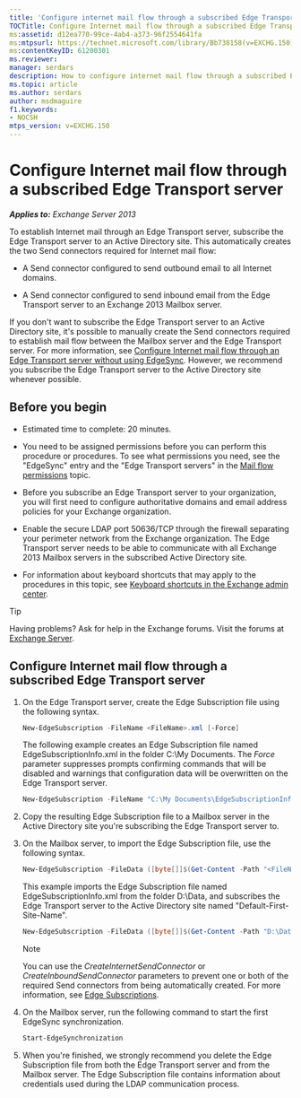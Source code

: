 ```yaml
---
title: 'Configure internet mail flow through a subscribed Edge Transport server'
TOCTitle: Configure Internet mail flow through a subscribed Edge Transport server
ms:assetid: d12ea770-99ce-4ab4-a373-96f2554641fa
ms:mtpsurl: https://technet.microsoft.com/library/Bb738158(v=EXCHG.150)
ms:contentKeyID: 61200301
ms.reviewer: 
manager: serdars
description: How to configure internet mail flow through a subscribed Edge Transport server in Exchange
ms.topic: article
ms.author: serdars
author: msdmaguire
f1.keywords:
- NOCSH
mtps_version: v=EXCHG.150
---
```


# Configure Internet mail flow through a subscribed Edge Transport server

_**Applies to:** Exchange Server 2013_

To establish Internet mail through an Edge Transport server, subscribe the Edge Transport server to an Active Directory site. This automatically creates the two Send connectors required for Internet mail flow:

  - A Send connector configured to send outbound email to all Internet domains.

  - A Send connector configured to send inbound email from the Edge Transport server to an Exchange 2013 Mailbox server.

If you don't want to subscribe the Edge Transport server to an Active Directory site, it's possible to manually create the Send connectors required to establish mail flow between the Mailbox server and the Edge Transport server. For more information, see [Configure Internet mail flow through an Edge Transport server without using EdgeSync](configure-internet-mail-flow-through-an-edge-transport-server-without-using-edgesync-exchange-2013-help.md). However, we recommend you subscribe the Edge Transport server to the Active Directory site whenever possible.

## Before you begin

  - Estimated time to complete: 20 minutes.

  - You need to be assigned permissions before you can perform this procedure or procedures. To see what permissions you need, see the "EdgeSync" entry and the "Edge Transport servers" in the [Mail flow permissions](mail-flow-permissions-exchange-2013-help.md) topic.

  - Before you subscribe an Edge Transport server to your organization, you will first need to configure authoritative domains and email address policies for your Exchange organization.

  - Enable the secure LDAP port 50636/TCP through the firewall separating your perimeter network from the Exchange organization. The Edge Transport server needs to be able to communicate with all Exchange 2013 Mailbox servers in the subscribed Active Directory site.

  - For information about keyboard shortcuts that may apply to the procedures in this topic, see [Keyboard shortcuts in the Exchange admin center](keyboard-shortcuts-in-the-exchange-admin-center-2013-help.md).

> [!TIP]
> Having problems? Ask for help in the Exchange forums. Visit the forums at [Exchange Server](https://social.technet.microsoft.com/forums/office/home?category=exchangeserver).

## Configure Internet mail flow through a subscribed Edge Transport server

1. On the Edge Transport server, create the Edge Subscription file using the following syntax.

    ```powershell
    New-EdgeSubscription -FileName <FileName>.xml [-Force]
    ```

    The following example creates an Edge Subscription file named EdgeSubscriptionInfo.xml in the folder C:\\My Documents. The *Force* parameter suppresses prompts confirming commands that will be disabled and warnings that configuration data will be overwritten on the Edge Transport server.

    ```powershell
    New-EdgeSubscription -FileName "C:\My Documents\EdgeSubscriptionInfo.xml" -Force
    ```

2. Copy the resulting Edge Subscription file to a Mailbox server in the Active Directory site you're subscribing the Edge Transport server to.

3. On the Mailbox server, to import the Edge Subscription file, use the following syntax.

    ```powershell
    New-EdgeSubscription -FileData ([byte[]]$(Get-Content -Path "<FileName>.xml" -Encoding Byte -ReadCount 0)) -Site <SiteName>
    ```

    This example imports the Edge Subscription file named EdgeSubscriptionInfo.xml from the folder D:\\Data, and subscribes the Edge Transport server to the Active Directory site named "Default-First-Site-Name".

    ```powershell
    New-EdgeSubscription -FileData ([byte[]]$(Get-Content -Path "D:\Data\EdgeSubscriptionInfo.xml" -Encoding Byte -ReadCount 0)) -Site "Default-First-Site-Name"
    ```

    > [!NOTE]
    > You can use the <EM>CreateInternetSendConnector</EM> or <EM>CreateInboundSendConnector</EM> parameters to prevent one or both of the required Send connectors from being automatically created. For more information, see <A href="edge-subscriptions-exchange-2013-help.md">Edge Subscriptions</A>.

4. On the Mailbox server, run the following command to start the first EdgeSync synchronization.

    ```powershell
    Start-EdgeSynchronization
    ```

5. When you're finished, we strongly recommend you delete the Edge Subscription file from both the Edge Transport server and from the Mailbox server. The Edge Subscription file contains information about credentials used during the LDAP communication process.
